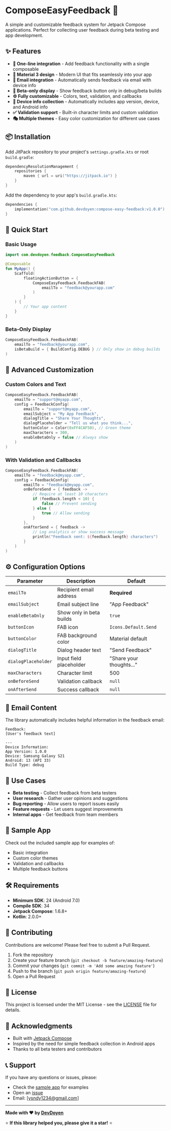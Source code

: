 # ComposeEasyFeedback 🚀

A simple and customizable feedback system for Jetpack Compose applications. Perfect for collecting user feedback during beta testing and app development.

## ✨ Features

- **🎯 One-line integration** - Add feedback functionality with a single composable
- **🎨 Material 3 design** - Modern UI that fits seamlessly into your app
- **📧 Email integration** - Automatically sends feedback via email with device info
- **🔧 Beta-only display** - Show feedback button only in debug/beta builds
- **⚙️ Fully customizable** - Colors, text, validation, and callbacks
- **📱 Device info collection** - Automatically includes app version, device, and Android info
- **✅ Validation support** - Built-in character limits and custom validation
- **🎭 Multiple themes** - Easy color customization for different use cases

## 📦 Installation

Add JitPack repository to your project's `settings.gradle.kts` or root `build.gradle`:

```kotlin
dependencyResolutionManagement {
    repositories {
        maven { url = uri("https://jitpack.io") }
    }
}
```

Add the dependency to your app's `build.gradle.kts`:

```kotlin
dependencies {
    implementation("com.github.devdoyen:compose-easy-feedback:v1.0.0")
}
```

## 🚀 Quick Start

### Basic Usage

```kotlin
import com.devdoyen.feedback.ComposeEasyFeedback

@Composable
fun MyApp() {
    Scaffold(
        floatingActionButton = {
            ComposeEasyFeedback.FeedbackFAB(
                emailTo = "feedback@yourapp.com"
            )
        }
    ) {
        // Your app content
    }
}
```

### Beta-Only Display

```kotlin
ComposeEasyFeedback.FeedbackFAB(
    emailTo = "feedback@yourapp.com",
    isBetaBuild = { BuildConfig.DEBUG } // Only show in debug builds
)
```

## 🎨 Advanced Customization

### Custom Colors and Text

```kotlin
ComposeEasyFeedback.FeedbackFAB(
    emailTo = "support@myapp.com",
    config = FeedbackConfig(
        emailTo = "support@myapp.com",
        emailSubject = "My App Feedback",
        dialogTitle = "Share Your Thoughts",
        dialogPlaceholder = "Tell us what you think...",
        buttonColor = Color(0xFF4CAF50), // Green theme
        maxCharacters = 300,
        enableBetaOnly = false // Always show
    )
)
```

### With Validation and Callbacks

```kotlin
ComposeEasyFeedback.FeedbackFAB(
    emailTo = "feedback@myapp.com",
    config = FeedbackConfig(
        emailTo = "feedback@myapp.com",
        onBeforeSend = { feedback ->
            // Require at least 10 characters
            if (feedback.length < 10) {
                false // Prevent sending
            } else {
                true // Allow sending
            }
        },
        onAfterSend = { feedback ->
            // Log analytics or show success message
            println("Feedback sent: ${feedback.length} characters")
        }
    )
)
```

## ⚙️ Configuration Options

| Parameter | Description | Default |
|-----------|-------------|---------|
| `emailTo` | Recipient email address | **Required** |
| `emailSubject` | Email subject line | "App Feedback" |
| `enableBetaOnly` | Show only in beta builds | `true` |
| `buttonIcon` | FAB icon | `Icons.Default.Send` |
| `buttonColor` | FAB background color | Material default |
| `dialogTitle` | Dialog header text | "Send Feedback" |
| `dialogPlaceholder` | Input field placeholder | "Share your thoughts..." |
| `maxCharacters` | Character limit | 500 |
| `onBeforeSend` | Validation callback | `null` |
| `onAfterSend` | Success callback | `null` |

## 📧 Email Content

The library automatically includes helpful information in the feedback email:

```
Feedback:
[User's feedback text]

---
Device Information:
App Version: 1.0.0
Device: Samsung Galaxy S21
Android: 13 (API 33)
Build Type: debug
```

## 🎯 Use Cases

- **Beta testing** - Collect feedback from beta testers
- **User research** - Gather user opinions and suggestions
- **Bug reporting** - Allow users to report issues easily
- **Feature requests** - Let users suggest improvements
- **Internal apps** - Get feedback from team members

## 📱 Sample App

Check out the included sample app for examples of:
- Basic integration
- Custom color themes
- Validation and callbacks
- Multiple feedback buttons

## 🛠️ Requirements

- **Minimum SDK**: 24 (Android 7.0)
- **Compile SDK**: 34
- **Jetpack Compose**: 1.6.8+
- **Kotlin**: 2.0.0+

## 🤝 Contributing

Contributions are welcome! Please feel free to submit a Pull Request.

1. Fork the repository
2. Create your feature branch (`git checkout -b feature/amazing-feature`)
3. Commit your changes (`git commit -m 'Add some amazing feature'`)
4. Push to the branch (`git push origin feature/amazing-feature`)
5. Open a Pull Request

## 📄 License

This project is licensed under the MIT License - see the [LICENSE](LICENSE) file for details.

## 🙏 Acknowledgments

- Built with [Jetpack Compose](https://developer.android.com/jetpack/compose)
- Inspired by the need for simple feedback collection in Android apps
- Thanks to all beta testers and contributors

## 📞 Support

If you have any questions or issues, please:
- Check the [sample app](app/) for examples
- Open an [issue](https://github.com/devdoyen/compose-easy-feedback/issues)
- Email: [ysndy1234@gmail.com]

---

**Made with ❤️ by [DevDoyen](https://github.com/devdoyen)**

⭐ **If this library helped you, please give it a star!** ⭐
